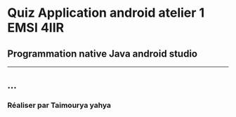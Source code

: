 # Quiz Application android atelier 1 EMSI 4IIR
## Programmation native Java android studio

-----------------------------------------------
...
-----------------------------------------------

### Réaliser par Taimourya yahya
